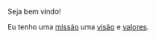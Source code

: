 Seja bem vindo!

Eu tenho uma [missão](docs/missao/readme.md) uma [visão](docs/visao/readme.md) e [valores](docs/valor/readme.md).
